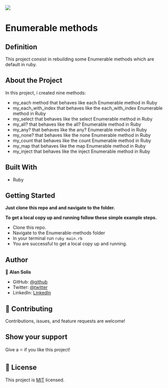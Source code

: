 ![](https://img.shields.io/badge/Microverse-blueviolet)

# Enumerable methods

## Definition

This project consist in rebuilding some Enumerable methods which are default in ruby.

## About the Project

In this project, i created nine methods:
    
- my_each method that behaves like each Enumerable method in Ruby
- my_each_with_index that behaves like the each_with_index Enumerable method in Ruby
- my_select that behaves like the select Enumerable method in Ruby
- my_all? that behaves like the all? Enumerable method in Ruby
- my_any? that behaves like the any? Enumerable method in Ruby
- my_none? that behaves like the none Enumerable method in Ruby
- my_count that behaves like the count Enumerable method in Ruby
- my_map that behaves like the map Enumerable method in Ruby
- my_inject that behaves like the inject Enumerable method in Ruby

## Built With

- Ruby

## Getting Started

**Just clone this repo and and navigate to the folder.**


**To get a local copy up and running follow these simple example steps.**

   - Clone this repo.
   - Navigate to the Enumerable-methods folder
   - In your terminal run `ruby main.rb`
   - You are successful to get a local copy up and running.


## Author

😬 **Alan Solis**

- GitHub: [@github](https://github.com/warblo001)
- Twitter: [@twitter](https://twitter.com/Alan55572391)
- LinkedIn: [LinkedIn](https://www.linkedin.com/in/alan-solis-b567b044/)

## 🤝 Contributing

Contributions, issues, and feature requests are welcome!

## Show your support

Give a ⭐️ if you like this project!

## 📝 License

This project is [MIT](./LICENSE) licensed.